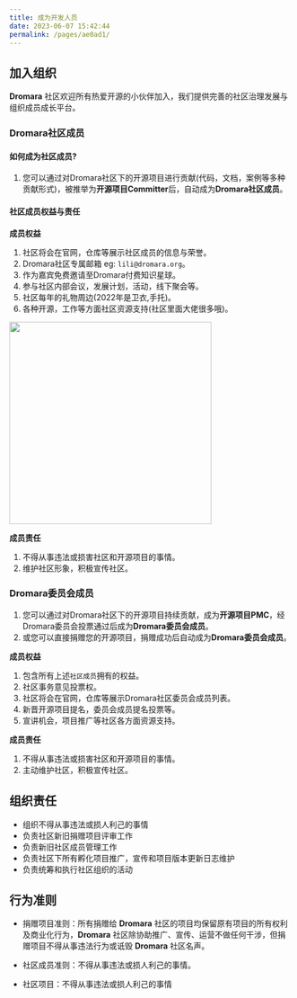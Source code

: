 ```yaml
---
title: 成为开发人员
date: 2023-06-07 15:42:44
permalink: /pages/ae0ad1/
---
```


## 加入组织

**Dromara** 社区欢迎所有热爱开源的小伙伴加入，我们提供完善的社区治理发展与组织成员成长平台。

### Dromara社区成员

#### 如何成为社区成员?

1. 您可以通过对Dromara社区下的开源项目进行贡献(代码，文档，案例等多种贡献形式)，被推举为**开源项目Committer**后，自动成为**Dromara社区成员**。

#### 社区成员权益与责任

**成员权益**

1. 社区将会在官网，仓库等展示社区成员的信息与荣誉。
2. Dromara社区专属邮箱 eg: `lili@dromara.org`。
3. 作为嘉宾免费邀请至Dromara付费知识星球。
4. 参与社区内部会议，发展计划，活动，线下聚会等。
5. 社区每年的礼物周边(2022年是卫衣,手托)。
6. 各种开源，工作等方面社区资源支持(社区里面大佬很多哦)。

 <img src="assets/certs.png" height="360">  

**成员责任**

1. 不得从事违法或损害社区和开源项目的事情。
2. 维护社区形象，积极宣传社区。

### Dromara委员会成员

1. 您可以通过对Dromara社区下的开源项目持续贡献，成为**开源项目PMC**，经Dromara委员会投票通过后成为**Dromara委员会成员**。
2. 或您可以直接捐赠您的开源项目，捐赠成功后自动成为**Dromara委员会成员**。

**成员权益**

1. 包含所有上述`社区成员`拥有的权益。
2. 社区事务意见投票权。
3. 社区将会在官网，仓库等展示Dromara社区委员会成员列表。
4. 新晋开源项目提名，委员会成员提名投票等。
5. 宣讲机会，项目推广等社区各方面资源支持。

**成员责任**

1. 不得从事违法或损害社区和开源项目的事情。
2. 主动维护社区，积极宣传社区。

## 组织责任

- 组织不得从事违法或损人利己的事情
- 负责社区新旧捐赠项目评审工作
- 负责新旧社区成员管理工作
- 负责社区下所有孵化项目推广，宣传和项目版本更新日志维护
- 负责统筹和执行社区组织的活动

## 行为准则

- 捐赠项目准则：所有捐赠给 **Dromara** 社区的项目均保留原有项目的所有权利及商业化行为，**Dromara** 社区除协助推广、宣传、运营不做任何干涉，但捐赠项目不得从事违法行为或诋毁 **Dromara** 社区名声。

- 社区成员准则：不得从事违法或损人利己的事情。

- 社区项目：不得从事违法或损人利己的事情